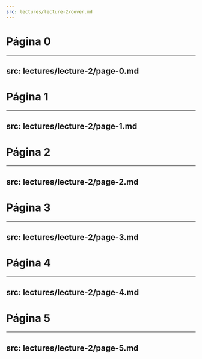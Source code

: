 ```yaml
---
src: lectures/lecture-2/cover.md
---
```


# Página 0

---
src: lectures/lecture-2/page-0.md
---

# Página 1

---
src: lectures/lecture-2/page-1.md
---

# Página 2

---
src: lectures/lecture-2/page-2.md
---

# Página 3

---
src: lectures/lecture-2/page-3.md
---

# Página 4

---
src: lectures/lecture-2/page-4.md
---

# Página 5

---
src: lectures/lecture-2/page-5.md
---
